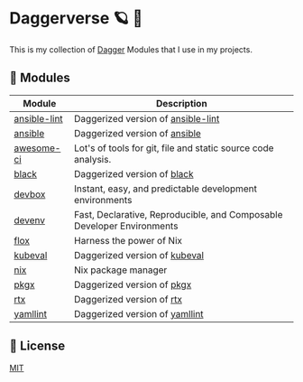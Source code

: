 # Daggerverse 🪐 🌌

This is my collection of [Dagger](https://dagger.io) Modules that I use in my projects.


## 🧩 Modules

| Module                      | Description |
| --------------------------- | ------------ |
| [ansible-lint](./ansible-lint/) | Daggerized version of [ansible-lint](https://github.com/ansible/ansible-lint) |
| [ansible](./ansible/)       | Daggerized version of [ansible](https://github.com/cytopia/docker-ansible) |
| [awesome-ci](./awesome-ci/) | Lot's of tools for git, file and static source code analysis. |
| [black](./black/)           | Daggerized version of [black](https://github.com/psf/black) |
| [devbox](./devbox/)         | Instant, easy, and predictable development environments |
| [devenv](./devenv/)         | Fast, Declarative, Reproducible, and Composable Developer Environments |
| [flox](./flox/)             | Harness the power of Nix |
| [kubeval](./kubeval/)       | Daggerized version of [kubeval](https://github.com/instrumenta/kubeval) |
| [nix](./nix)                | Nix package manager |
| [pkgx](./pkgx/)             | Daggerized version of [pkgx](https://pkgx.sh) |
| [rtx](./rtx/)               | Daggerized version of [rtx](https://github.com/jdx/rtx) |
| [yamllint](./yamllint/)     | Daggerized version of [yamllint](https://github.com/adrienverge/yamllint) |

## 📝 License

[MIT](LICENSE)